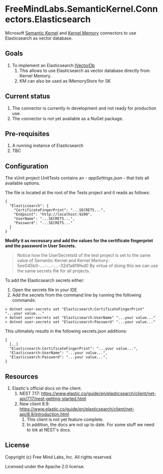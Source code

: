 # FreeMindLabs.SemanticKernel.Connectors.Elasticsearch
Microsoft [Semantic Kernel](https://github.com/microsoft/semantic-kernel) and [Kernel Memory](https://github.com/microsoft/kernel-memory/tree/ea157ef2b837e2cd40165dc9f6a578a2e98bd3e3) connectors to use Elasticsearch as vector database.

## Goals
1. To implement an Elasticsearch [IVectorDb](https://github.com/microsoft/kernel-memory/blob/ea157ef2b837e2cd40165dc9f6a578a2e98bd3e3/service/Core/MemoryStorage/IVectorDb.cs#L9) 	
	1. This allows to use Elasticsearch as vector database directly from Kernel Memory.
	1. KM can also be used as IMemoryStore for SK

## Current status
1. The connector is currently in development and not ready for production use.
1. The connector is not yet available as a NuGet package.

## Pre-requisites
1. A running instance of Elasticsearch
1. TBC

## Configuration
The xUnit project UnitTests contains an - *appSettings.json* - that lists all available options.

The file is located at the root of the Tests project and it reads as follows:

```
{
  "Elasticsearch": {
    "CertificateFingerPrint": "...SECRETS...",
    "Endpoint": "http://localhost:9200",
    "UserName": "...SECRETS...",
    "Password": "...SECRETS..."
  }
}
```

**Modify it as necessary and add the values for the certificate fingerprint and the password in User Secrets.**

> Notice how the UserSecretsId of the test project is set to the same value of Semantic Kernel and Kernel Memory: 5ee045b0-....-....-....-32d1a6f8fed0
> By virtue of doing this we can use the same secrets file for all projects.


To add the Elasticsearch secrets either:
1. Open the secrets file in your IDE 
1. Add the secrets from the command line by running the following commands:
```
> dotnet user-secrets set "Elasticsearch:CertificateFingerPrint" "...your value..."
> dotnet user-secrets set "Elasticsearch:UserName" "...your value..."
> dotnet user-secrets set "Elasticsearch:Password" "...your value..."
```


This ultimately results in the following secrets.json additions:
```
{  
  [..]
  "Elasticsearch:CertificateFingerPrint": "...your value...",
  "Elasticsearch:UserName": "...your value...",
  "Elasticsearch:Password": "...your value...",  
}
```


## Resources

1. Elastic's official docs on the client.
    1. NEST 7.17: https://www.elastic.co/guide/en/elasticsearch/client/net-api/7.17/nest-getting-started.html
    1. New client 8.9: https://www.elastic.co/guide/en/elasticsearch/client/net-api/8.9/introduction.html
        1. This client is not yet feature complete.
        1. In addition, the docs are not up to date. For some stuff we need to lok at NEST's docs.


## License
Copyright (c) Free Mind Labs, Inc. All rights reserved.

Licensed under the Apache 2.0 license.